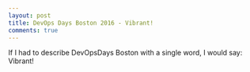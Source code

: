 ```yaml
---
layout: post
title: DevOps Days Boston 2016 - Vibrant!
comments: true
---
```


If I had to describe DevOpsDays Boston with a single word, I would say: Vibrant!

